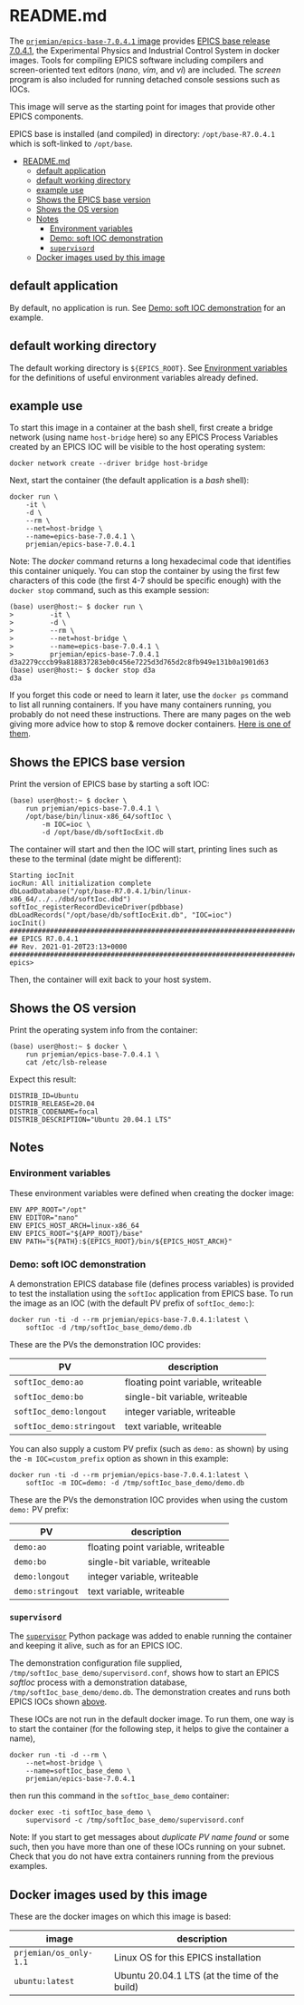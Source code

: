 # README.md

The [`prjemian/epics-base-7.0.4.1`
image](https://hub.docker.com/r/prjemian/epics-base-7.0.4.1/tags)
provides [EPICS base release
7.0.4.1](https://epics.anl.gov/base/R7-0/4.php), the Experimental
Physics and Industrial Control System in docker images. Tools for
compiling EPICS software including compilers and screen-oriented text
editors (*nano*, *vim*, and *vi*) are included. The *screen* program is
also included for running detached console sessions such as IOCs.

This image will serve as the starting point for images
that provide other EPICS components.

EPICS base is installed (and compiled) in directory:
`/opt/base-R7.0.4.1` which is soft-linked to `/opt/base`.

- [README.md](#readmemd)
  - [default application](#default-application)
  - [default working directory](#default-working-directory)
  - [example use](#example-use)
  - [Shows the EPICS base version](#shows-the-epics-base-version)
  - [Shows the OS version](#shows-the-os-version)
  - [Notes](#notes)
    - [Environment variables](#environment-variables)
    - [Demo: soft IOC demonstration](#demo-soft-ioc-demonstration)
    - [`supervisord`](#supervisord)
  - [Docker images used by this image](#docker-images-used-by-this-image)

## default application

By default, no application is run.  See [Demo: soft IOC
demonstration](#demo-soft-ioc-demonstration) for an example.

## default working directory

The default working directory is `${EPICS_ROOT}`.  See [Environment
variables](#environment-variables) for the definitions of useful
environment variables already defined.

## example use

To start this image in a container at the bash shell, first create a
bridge network (using name `host-bridge` here) so any EPICS Process
Variables created by an EPICS IOC will be visible to the host operating
system:

    docker network create --driver bridge host-bridge

Next, start the container (the default application is a *bash* shell):

    docker run \
        -it \
        -d \
        --rm \
        --net=host-bridge \
        --name=epics-base-7.0.4.1 \
        prjemian/epics-base-7.0.4.1

Note: The *docker* command returns a long hexadecimal code that
identifies this container uniquely.  You can stop the container by using
the first few characters of this code (the first 4-7 should be specific
enough) with the `docker stop` command, such as this example session:

    (base) user@host:~ $ docker run \
    >         -it \
    >         -d \
    >         --rm \
    >         --net=host-bridge \
    >         --name=epics-base-7.0.4.1 \
    >         prjemian/epics-base-7.0.4.1
    d3a2279cccb99a818837283eb0c456e7225d3d765d2c8fb949e131b0a1901d63
    (base) user@host:~ $ docker stop d3a
    d3a

If you forget this code or need to learn it later, use the `docker ps`
command to list all running containers.  If you have many containers
running, you probably do not need these instructions.  There are many
pages on the web giving more advice how to stop & remove docker
containers. [Here is one of
them](https://linuxhandbook.com/remove-docker-containers/).


## Shows the EPICS base version

Print the version of EPICS base by starting a soft IOC:

    (base) user@host:~ $ docker \
        run prjemian/epics-base-7.0.4.1 \
        /opt/base/bin/linux-x86_64/softIoc \
            -m IOC=ioc \
            -d /opt/base/db/softIocExit.db

The container will start and then the IOC will start, printing lines
such as these to the terminal (date might be different):

    Starting iocInit
    iocRun: All initialization complete
    dbLoadDatabase("/opt/base-R7.0.4.1/bin/linux-x86_64/../../dbd/softIoc.dbd")
    softIoc_registerRecordDeviceDriver(pdbbase)
    dbLoadRecords("/opt/base/db/softIocExit.db", "IOC=ioc")
    iocInit()
    ############################################################################
    ## EPICS R7.0.4.1
    ## Rev. 2021-01-20T23:13+0000
    ############################################################################
    epics>

Then, the container will exit back to your host system.

## Shows the OS version

Print the operating system info from the container:

    (base) user@host:~ $ docker \
        run prjemian/epics-base-7.0.4.1 \
        cat /etc/lsb-release

Expect this result:

    DISTRIB_ID=Ubuntu
    DISTRIB_RELEASE=20.04
    DISTRIB_CODENAME=focal
    DISTRIB_DESCRIPTION="Ubuntu 20.04.1 LTS"

## Notes

### Environment variables

These environment variables were defined when creating the docker image:

    ENV APP_ROOT="/opt"
    ENV EDITOR="nano"
    ENV EPICS_HOST_ARCH=linux-x86_64
    ENV EPICS_ROOT="${APP_ROOT}/base"
    ENV PATH="${PATH}:${EPICS_ROOT}/bin/${EPICS_HOST_ARCH}"

### Demo: soft IOC demonstration

A demonstration EPICS database file (defines process variables) is
provided to test the installation using the `softIoc` application from
EPICS base.  To run the image as an IOC (with the default PV prefix
of `softIoc_demo:`):

    docker run -ti -d --rm prjemian/epics-base-7.0.4.1:latest \
        softIoc -d /tmp/softIoc_base_demo/demo.db

These are the PVs the demonstration IOC provides:

PV | description
---- | ----
`softIoc_demo:ao` | floating point variable, writeable
`softIoc_demo:bo` | single-bit variable, writeable
`softIoc_demo:longout` | integer variable, writeable
`softIoc_demo:stringout` | text variable, writeable

You can also supply a custom PV prefix (such as `demo:` as shown) by
using the `-m IOC=custom_prefix` option as shown in this example:

    docker run -ti -d --rm prjemian/epics-base-7.0.4.1:latest \
        softIoc -m IOC=demo: -d /tmp/softIoc_base_demo/demo.db

These are the PVs the demonstration IOC provides when using the custom
`demo:` PV prefix:

PV | description
---- | ----
`demo:ao` | floating point variable, writeable
`demo:bo` | single-bit variable, writeable
`demo:longout` | integer variable, writeable
`demo:stringout` | text variable, writeable

### `supervisord`

The [`supervisor`](http://supervisord.org) Python package was added to
enable running the container and keeping it alive, such as for an EPICS
IOC.

The demonstration configuration file supplied,
`/tmp/softIoc_base_demo/supervisord.conf`, shows how to start an EPICS
*softIoc* process with a demonstration database,
`/tmp/softIoc_base_demo/demo.db`.  The demonstration creates and runs
both EPICS IOCs shown [above](#demo-soft-ioc-demonstration).

These IOCs are not run in the default docker image.  To run them, one
way is to start the container (for the following step, it helps to give
the container a name),

    docker run -ti -d --rm \
        --net=host-bridge \
        --name=softIoc_base_demo \
        prjemian/epics-base-7.0.4.1


then run this command in the `softIoc_base_demo` container:

    docker exec -ti softIoc_base_demo \
        supervisord -c /tmp/softIoc_base_demo/supervisord.conf

Note:  If you start to get messages about *duplicate PV name found* or some such,
then you have more than one of these IOCs running on your subnet.  Check that
you do not have extra containers running from the previous examples.

## Docker images used by this image

These are the docker images on which this image is based:

image | description
--- | ---
`prjemian/os_only-1.1` | Linux OS for this EPICS installation
`ubuntu:latest` | Ubuntu 20.04.1 LTS (at the time of the build)
